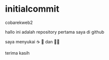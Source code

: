 # initialcommit
cobarekweb2

hallo ini adalah repository pertama saya di github

saya menyukai ☕ 🍔 dan 🏊‍♀️

terima kasih
